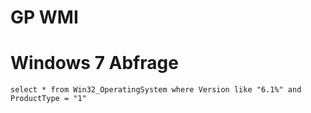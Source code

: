 # GP WMI

# <span class="mw-headline" id="bkmrk-windows-7-abfrage-1">Windows 7 Abfrage</span>

```
select * from Win32_OperatingSystem where Version like "6.1%" and ProductType = "1"
```